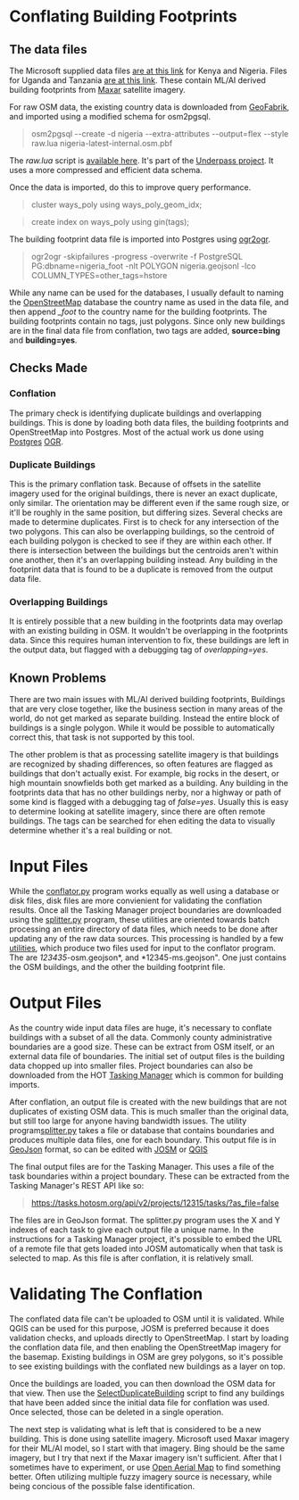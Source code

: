 # Conflating Building Footprints

## The data files

The Microsoft supplied data files [are at this
link](https://github.com/microsoft/KenyaNigeriaBuildingFootprints) for
Kenya and Nigeria. Files for Uganda and Tanzania [are at this
link](https://github.com/microsoft/Uganda-Tanzania-Building-Footprints).
These contain ML/AI derived building footprints from
[Maxar](https://www.maxar.com/) satellite imagery. 

For raw OSM data, the existing country data is downloaded from [GeoFabrik](
https://download.geofabrik.de/index.html), and imported using a
modified schema for osm2pgsql.

> osm2pgsql --create -d nigeria --extra-attributes --output=flex --style raw.lua nigeria-latest-internal.osm.pbf

The *raw.lua* script is [available
here](https://github.com/hotosm/underpass/blob/master/raw/raw.lua). It's
part of the [Underpass
project](https://hotosm.github.io/underpass/index.html). It uses a
more compressed and efficient data schema.

Once the data is imported, do this to improve query performance.
> cluster ways_poly using ways_poly_geom_idx;

> create index on ways_poly using gin(tags);

The building footprint data file is imported into Postgres using [ogr2ogr](https://gdal.org/programs/ogr2ogr.html).

> ogr2ogr -skipfailures -progress -overwrite -f PostgreSQL PG:dbname=nigeria_foot -nlt POLYGON nigeria.geojsonl -lco COLUMN_TYPES=other_tags=hstore

While any name can be used for the databases, I usually default to
naming the [OpenStreetMap](http://download.geofabrik.de/index.html)
database the country name as used in the data file, and then append
*_foot* to the country name for the building footprints. The building
footprints contain no tags, just polygons. Since only new buildings
are in the final data file from conflation, two tags are added,
**source=bing** and **building=yes**.

## Checks Made

### Conflation

The primary check is identifying duplicate buildings and overlapping
buildings. This is done by loading both data files, the building
footprints and OpenStreetMap into Postgres. Most of the actual work us done using
[Postgres](https://www.postgresql.org/) [OGR](https://gdal.org/api/python.html).

### Duplicate Buildings

This is the primary conflation task. Because of offsets in the
satellite imagery used for the original buildings, there is never an
exact duplicate, only similar. The orientation may be different even
if the same rough size, or it'll be roughly in the same position, but
differing sizes. Several checks are made to determine
duplicates. First is to check for any intersection of the two
polygons. This can also be overlapping buildings, so the centroid of
each building polygon is checked to see if they are within each
other. If there is intersection between the buildings but the
centroids aren't within one another, then it's an overlapping building
instead. Any building in the footprint data that is found to be a
duplicate is removed from the output data file.

### Overlapping Buildings

It is entirely possible that a new building in the footprints data may
overlap with an existing building in OSM. It wouldn't be overlapping
in the footprints data. Since this requires human intervention to fix,
these buildings are left in the output data, but flagged with a
debugging tag of *overlapping=yes*.

## Known Problems

There are two main issues with ML/AI derived building footprints,
Buildings that are very close together, like the business section in
many areas of the world, do not get marked as separate
building. Instead the entire block of buildings is a single
polygon. While it would be possible to automatically correct this,
that task is not supported by this tool.

The other problem is that as processing satellite imagery is that
buildings are recognized by shading differences, so often features are
flagged as buildings that don't actually exist. For example, big rocks
in the desert, or high mountain snowfields both get marked as a
building. Any building in the footprints data that has no other
buildings nerby, nor a highway or path of some kind is flagged with a
debugging tag of *false=yes*. Usually this is easy to determine
looking at satellite imagery, since there are often remote
buildings. The tags can be searched for ehen editing the data to
visually determine whether it's a real building or not.

# Input Files

While the [conflator.py](conflator.md) program works equally as well
using a database or disk files, disk files are more convienient for
validating the conflation results. Once all the Tasking Manager
project boundaries are downloaded using the [splitter.py](splitter.md)
program, these utilities are oriented towards batch processing an entire
directory of data files, which needs to be done after updating any of
the raw data sources. This processing is handled by a few
[utilities](utilities.md), which produce two files used for input to
the conflator program. The are *123435*-osm.geojson*, and
*12345-ms.geojson". One just contains the OSM buildings, and the other
the building footprint file.

# Output Files

As the country wide input data files are huge, it's necessary to
conflate buildings with a subset of all the data. Commonly county
administrative boundaries are a good size. These can be extract from
OSM itself, or an external data file of boundaries. The initial set of
output files is the building data chopped up into smaller
files. Project boundaries can also be downloaded from the HOT [Tasking
Manager](https://www.tasks.hotosm.org) which is common for building
imports.

After conflation, an output file is created with the new buildings
that are not duplicates of existing OSM data. This is much smaller
than the original data, but still too large for anyone having
bandwidth issues. The utility program[splitter.py](splitter.md) takes
a file or database that contains boundaries and produces multiple data
files, one for each boundary. This output file is in
[GeoJson](https://geojson.org/) format, so can be edited with
[JOSM](https://josm.openstreetmap.de) or
[QGIS](https://www.qgis.org/en/site/)

The final output files are for the Tasking Manager. This uses a file
of the task boundaries within a project boundary. These can be
extracted from the Tasking Manager's REST API like so:

> https://tasks.hotosm.org/api/v2/projects/12315/tasks/?as_file=false

The files are in GeoJson format. The splitter.py program uses the X and Y
indexes of each task to give each output file a unique name. In the
instructions for a Tasking Manager project, it's possible to embed the
URL of a remote file that gets loaded into JOSM automatically when
that task is selected to map. As this file is after conflation, it is
relatively small.

# Validating The Conflation

The conflated data file can't be uploaded to OSM until it is
validated. While QGIS can be used for this purpose, JOSM is preferred
because it does validation checks, and uploads directly to
OpenStreetMap. I start by loading the conflation data file, and then
enabling the OpenStreetMap imagery for the basemap. Existing buildings
in OSM are grey polygons, so it's possible to see existing buildings
with the conflated new buildings as a layer on top.

Once the buildings are loaded, you can then download the OSM data for
that view. Then use the
[SelectDuplicateBuilding](https://github.com/MikeTho16/JOSM-Scripts/blob/master/SelectDuplicateBuilding.js)
script to find any buildings that have been added since the initial
data file for conflation was used. Once selected, those can be
deleted in a single operation.

The next step is validating what is left that is considered to be a
new building. This is done using satellite imagery. Microsoft used
Maxar imagery for their ML/AI model, so I start with that
imagery. Bing should be the same imagery, but I try that next if the
Maxar imagery isn't sufficient. After that I sometimes have to
experiment, or use [Open Aerial Map](https://openaerialmap.org/) to
find something better. Often utilizing multiple fuzzy imagery source
is necessary, while being concious of the possible false
identification.

